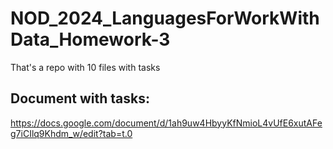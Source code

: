 # NOD_2024_LanguagesForWorkWithData_Homework-3
That's a repo with 10 files with tasks

## Document with tasks: 
https://docs.google.com/document/d/1ah9uw4HbyyKfNmioL4vUfE6xutAFeg7iCIlq9Khdm_w/edit?tab=t.0
